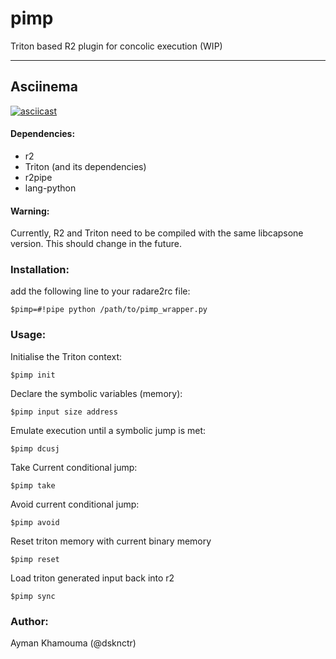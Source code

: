 # pimp
Triton based R2 plugin for concolic execution (WIP)

---
 ## Asciinema
[![asciicast](http://ak42.io/wp-content/uploads/2017/05/scrot.png)](https://asciinema.org/a/ccncic4ab0m7080dxdl4gye5z)
 
#### Dependencies:
   * r2
   * Triton (and its dependencies)
   * r2pipe
   * lang-python

#### Warning:
Currently, R2 and Triton need to be compiled with the same libcapsone version.
This should change in the future.


### Installation:
add the following line to your radare2rc file:
```
$pimp=#!pipe python /path/to/pimp_wrapper.py
```

### Usage:
Initialise the Triton context:

`$pimp init`

Declare the symbolic variables (memory):

`$pimp input size address`

Emulate execution until a symbolic jump is met:

`$pimp dcusj`

Take Current conditional jump:

`$pimp take`

Avoid current conditional jump:

`$pimp avoid`

Reset triton memory with current binary memory

`$pimp reset`

Load triton generated input back into r2

`$pimp sync`

### Author:
Ayman Khamouma (@dsknctr)
